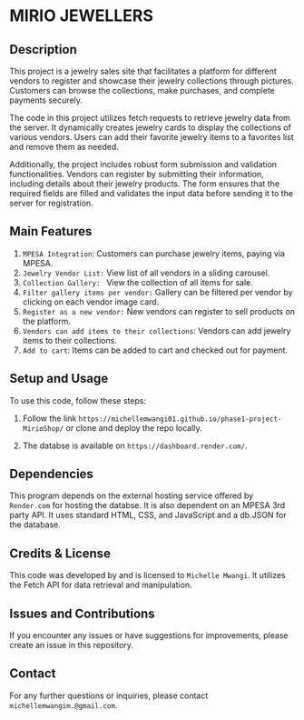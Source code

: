 # MIRIO JEWELLERS

## Description

This project is a jewelry sales site that facilitates a platform for different vendors to register and showcase their jewelry collections through pictures. Customers can browse the collections, make purchases, and complete payments securely.

The code in this project utilizes fetch requests to retrieve jewelry data from the server. It dynamically creates jewelry cards to display the collections of various vendors. Users can add their favorite jewelry items to a favorites list and remove them as needed.

Additionally, the project includes robust form submission and validation functionalities. Vendors can register by submitting their information, including details about their jewelry products. The form ensures that the required fields are filled and validates the input data before sending it to the server for registration.


## Main Features
1. `MPESA Integration`: Customers can purchase jewelry items, paying via MPESA.
2. `Jewelry Vendor List:` View list of all vendors in a sliding carousel.
3. `Collection Gallery: ` View the collection of all items for sale.
4. `Filter gallery items per vendor:` Gallery can be filtered per vendor by clicking on each vendor image card.
5. `Register as a new vendor:` New vendors can register to sell products on the platform.
6. `Vendors can add items to their collections`: Vendors can add jewelry items to their collections.
7. `Add to cart`: Items can be added to cart and checked out for payment.


## Setup and Usage

To use this code, follow these steps:

1. Follow the link `https://michellemwangi01.github.io/phase1-project-MirioShop/` or clone and deploy the repo locally.

2. The databse is available on `https://dashboard.render.com/`.

## Dependencies

This program depends on the external hosting service offered by `Render.com` for hosting the databse.
It is also dependent on an MPESA 3rd party API.
It  uses standard HTML, CSS, and JavaScript and a db.JSON for the database.

## Credits & License

This code was developed by and is licensed to `Michelle Mwangi`. It utilizes the Fetch API for data retrieval and manipulation.


## Issues and Contributions

If you encounter any issues or have suggestions for improvements, please create an issue in this repository.

## Contact

For any further questions or inquiries, please contact `michellemwangim.@gmail.com`.